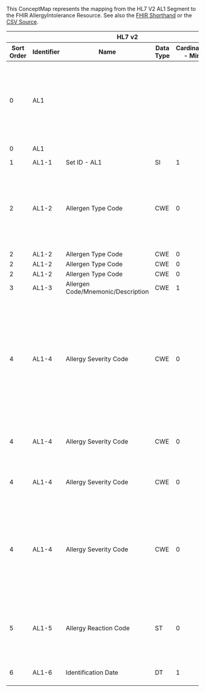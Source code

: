 
This ConceptMap represents the mapping from the HL7 V2 AL1 Segment to the FHIR AllergyIntolerance Resource. See also the <a href='https://github.com/HL7/v2-to-fhir/blob/master/tank/Segment AL1 to AllergyIntolerance.fsh'>FHIR Shorthand</a> or the <a href='https://github.com/HL7/v2-to-fhir/blob/master/mappings/segments/HL7 Segment - FHIR R4_ AL1[AllergyIntolerance] - AL1.csv'>CSV Source</a>.
<table class='grid'><thead>
<tr><th colspan='6'>HL7 v2</th><th colspan='3'>Condition (IF True, args)</th><th colspan='8'>HL7 FHIR</th><th rowspan='2'>Comments</th></tr>
<tr><th title='Rows are listed in sequence of how they appear in the v2 standard. The first column, Sort Order, provides a sort order that can re-create the original v2 standard sequence in case one opts to re-sort/filter the rows.'>Sort Order</th><th title='Contains the formal Segment Name and Field Sequence according to the base standard using &quot;-&quot; as the delimiter.'>Identifier</th><th title='The formal name of the field in the most current published version.'>Name</th><th title='The data type of the field in the most current published version if not deprecated, otherwise the data type at the time it was deprecated and removed.'>Data Type</th><th title='The V2 min cardinality expressed numerically.'>Cardinality - Min</th><td style='border-right: 2px' title='The V2 max cardinality expressed numerically.'>Cardinality - Max</td><th title='Condition in an easy to read syntax (Computable ANTLR)'>Computable ANTLR</th><th title='Condition in FHIRPath Notation'>Computable FHIRPath</th><td style='border-right: 2px' title='Condition expressed in narrative form'>Narrative</td><th title='An existing FHIR attribute in the target FHIR version.'>FHIR Attribute</th><th title='A proposed extension. It will be expressed with #ext-...# around the proposed name. '>Extension</th><th title='The FHIR attribute&apos;s data type in the target FHIR version.'>Data Type</th><th title='The FHIR min cardinality expressed numerically.'>Cardinality - Min</th><td style='border-right: 2px' title='The FHIR max cardinality expressed numerically.'>Cardinality - Max</td><th title='The URL to the Data Type Map that is to be used for the attribute in this segment.'>Data Type Mapping</th><th title='The fixed or computed value to assign'>Vocabulary Mapping<br/>(IS, ID, CE, CEN, CWE)</th><th title='The URL to the Vocabulary Map that is to be used for the coded element for this attribute.'>Assignment</th></tr></thead>
<tbody>
<tr><td>0</td><td>AL1</td><td style='border-right: 2px'></td><td style='border-right: 2px'></td><td style='border-right: 2px'></td><td style='border-right: 2px'></td><td style='border-right: 2px'></td><td style='border-right: 2px'></td><td style='border-right: 2px'></td><td><a href='https://hl7.org/fhir/R4/AllergyIntolerance.AllergyIntolerance-definitions.html#AllergyIntolerance.clinicalStatus.coding.code'>AllergyIntolerance.clinicalStatus.coding.code</a></td><td style='border-right: 2px'></td><td><a href='https://hl7.org/fhir/R4/AllergyIntolerance.AllergyIntolerance-definitions.html#AllergyIntolerance.code'>AllergyIntolerance.code</a></td><td>0</td><td>1</td><td style='border-right: 2px'></td><td style='border-right: 2px'></td><td>"active"</td><td>While .clinicalStatus is not required, constraint ait-1 (AllergyIntolerance.clinicalStatus SHALL be present if verificationStatus is not entered-in-error.) does necessitate populating this element in the map as it's not possible to infer a verificationStatus of "entered-in-error" based on the data in AL1.</td></tr>
<tr><td>0</td><td>AL1</td><td style='border-right: 2px'></td><td style='border-right: 2px'></td><td style='border-right: 2px'></td><td style='border-right: 2px'></td><td style='border-right: 2px'></td><td style='border-right: 2px'></td><td style='border-right: 2px'></td><td><a href='https://hl7.org/fhir/R4/AllergyIntolerance.AllergyIntolerance-definitions.html#AllergyIntolerance.clinicalStatus.coding.system'>AllergyIntolerance.clinicalStatus.coding.system</a></td><td style='border-right: 2px'></td><td><a href='https://hl7.org/fhir/R4/AllergyIntolerance.AllergyIntolerance-definitions.html#AllergyIntolerance.uri'>AllergyIntolerance.uri</a></td><td>0</td><td>1</td><td style='border-right: 2px'></td><td style='border-right: 2px'></td><td>"<a href='http://terminology.hl7.org/CodeSystem/allergyintolerance-clinical'>http://terminology.hl7.org/CodeSystem/allergyintolerance-clinical</a>"</td><td style='border-right: 2px'></td></tr>
<tr><td>1</td><td>AL1-1</td><td>Set ID - AL1</td><td>SI</td><td>1</td><td style='border-right: 2px'>1</td><td style='border-right: 2px'></td><td style='border-right: 2px'></td><td style='border-right: 2px'></td><td style='border-right: 2px'></td><td style='border-right: 2px'></td><td style='border-right: 2px'></td><td style='border-right: 2px'></td><td style='border-right: 2px'></td><td style='border-right: 2px'></td><td style='border-right: 2px'></td><td style='border-right: 2px'></td><td>This field doesn't warrant mapping
</td></tr>
<tr><td>2</td><td>AL1-2</td><td>Allergen Type Code</td><td>CWE</td><td>0</td><td style='border-right: 2px'>1</td><td style='border-right: 2px'></td><td style='border-right: 2px'></td><td style='border-right: 2px'></td><td><a href='https://hl7.org/fhir/R4/AllergyIntolerance.AllergyIntolerance-definitions.html#AllergyIntolerance.category'>AllergyIntolerance.category</a></td><td style='border-right: 2px'></td><td><a href='https://hl7.org/fhir/R4/AllergyIntolerance.AllergyIntolerance-definitions.html#AllergyIntolerance.code'>AllergyIntolerance.code</a></td><td>0</td><td>-1</td><td><a href='ConceptMap-datatype-cwe-to-code.html'>CWE[code]</a></td><td>AllergenType[AllergyIntoleranceCategory]</td><td style='border-right: 2px'></td><td>The FHIR table has a "required" binding. Do we need to expand the values in the FHIR table?

Could other be used for:
Miscellaneous allergy
Miscellaneous contraindication
Animal Allergy

HL70127 is a user defined table</td></tr>
<tr><td>2</td><td>AL1-2</td><td>Allergen Type Code</td><td>CWE</td><td>0</td><td style='border-right: 2px'>1</td><td style='border-right: 2px'></td><td style='border-right: 2px'></td><td style='border-right: 2px'></td><td><a href='https://hl7.org/fhir/R4/AllergyIntolerance.AllergyIntolerance-definitions.html#AllergyIntolerance.category.extension.url'>AllergyIntolerance.category.extension.url</a></td><td style='border-right: 2px'></td><td><a href='https://hl7.org/fhir/R4/AllergyIntolerance.AllergyIntolerance-definitions.html#AllergyIntolerance.uri'>AllergyIntolerance.uri</a></td><td>1</td><td>1</td><td style='border-right: 2px'></td><td style='border-right: 2px'></td><td>"<a href='http://hl7.org/fhir/StructureDefinition/alternate-codes'>http://hl7.org/fhir/StructureDefinition/alternate-codes</a>"</td><td style='border-right: 2px'></td></tr>
<tr><td>2</td><td>AL1-2</td><td>Allergen Type Code</td><td>CWE</td><td>0</td><td style='border-right: 2px'>1</td><td style='border-right: 2px'></td><td style='border-right: 2px'></td><td style='border-right: 2px'></td><td><a href='https://hl7.org/fhir/R4/AllergyIntolerance.AllergyIntolerance-definitions.html#AllergyIntolerance.category.extension.valueCodeableConcept'>AllergyIntolerance.category.extension.valueCodeableConcept</a></td><td style='border-right: 2px'></td><td><a href='https://hl7.org/fhir/R4/AllergyIntolerance.AllergyIntolerance-definitions.html#AllergyIntolerance.CodeableConcept'>AllergyIntolerance.CodeableConcept</a></td><td>1</td><td>1</td><td><a href='ConceptMap-datatype-cwe-to-codeableconcept.html'>CWE[CodeableConcept]</a></td><td>AllergenType[AllergyIntoleranceOriginalCategory]</td><td style='border-right: 2px'></td><td style='border-right: 2px'></td></tr>
<tr><td>2</td><td>AL1-2</td><td>Allergen Type Code</td><td>CWE</td><td>0</td><td style='border-right: 2px'>1</td><td style='border-right: 2px'></td><td style='border-right: 2px'></td><td style='border-right: 2px'></td><td><a href='https://hl7.org/fhir/R4/AllergyIntolerance.AllergyIntolerance-definitions.html#AllergyIntolerance.type'>AllergyIntolerance.type</a></td><td style='border-right: 2px'></td><td><a href='https://hl7.org/fhir/R4/AllergyIntolerance.AllergyIntolerance-definitions.html#AllergyIntolerance.code'>AllergyIntolerance.code</a></td><td>0</td><td>1</td><td><a href='ConceptMap-datatype-cwe-to-code.html'>CWE[code]</a></td><td>AllergyType</td><td style='border-right: 2px'></td><td style='border-right: 2px'></td></tr>
<tr><td>3</td><td>AL1-3</td><td>Allergen Code/Mnemonic/Description</td><td>CWE</td><td>1</td><td style='border-right: 2px'>1</td><td style='border-right: 2px'></td><td style='border-right: 2px'></td><td style='border-right: 2px'></td><td><a href='https://hl7.org/fhir/R4/AllergyIntolerance.AllergyIntolerance-definitions.html#AllergyIntolerance.code'>AllergyIntolerance.code</a></td><td style='border-right: 2px'></td><td><a href='https://hl7.org/fhir/R4/AllergyIntolerance.AllergyIntolerance-definitions.html#AllergyIntolerance.CodeableConcept'>AllergyIntolerance.CodeableConcept</a></td><td>0</td><td>1</td><td><a href='ConceptMap-datatype-cwe-to-codeableconcept.html'>CWE[CodeableConcept]</a></td><td style='border-right: 2px'></td><td style='border-right: 2px'></td><td style='border-right: 2px'></td></tr>
<tr><td>4</td><td>AL1-4</td><td>Allergy Severity Code</td><td>CWE</td><td>0</td><td style='border-right: 2px'>1</td><td></td><td></td><td style='border-right: 2px'>If severity was used equivalent to criticality</td><td><a href='https://hl7.org/fhir/R4/AllergyIntolerance.AllergyIntolerance-definitions.html#AllergyIntolerance.criticality'>AllergyIntolerance.criticality</a></td><td></td><td><a href='https://hl7.org/fhir/R4/AllergyIntolerance.AllergyIntolerance-definitions.html#AllergyIntolerance.code'>AllergyIntolerance.code</a></td><td>0</td><td>1</td><td><a href='ConceptMap-datatype-cwe-to-code.html'>CWE[code]</a></td><td>AllergySeverity[AllergyIntolerance.criticality]</td><td></td><td>Note that AllergyIntolerance.reaction.severity is available in FHIR but from a base standard perspective that is actually not the most appropriate and would require that AL1-6 is valued as well.  However, a local implementation may have used vocabulary that better fits AllergyIntolerance.reaction.severity and should then consider that instead as a local variation.  Note that the .reaction though is at a particular time, while .criticality is an overall assement that matches HL7 v2 generally better.</td></tr>
<tr><td>4</td><td>AL1-4</td><td>Allergy Severity Code</td><td>CWE</td><td>0</td><td style='border-right: 2px'>1</td><td></td><td></td><td style='border-right: 2px'>If severity was used equivalent to criticality</td><td><a href='https://hl7.org/fhir/R4/AllergyIntolerance.AllergyIntolerance-definitions.html#AllergyIntolerance.criticality.extension.url'>AllergyIntolerance.criticality.extension.url</a></td><td></td><td><a href='https://hl7.org/fhir/R4/AllergyIntolerance.AllergyIntolerance-definitions.html#AllergyIntolerance.uri'>AllergyIntolerance.uri</a></td><td>1</td><td>1</td><td></td><td></td><td>"<a href='http://hl7.org/fhir/StructureDefinition/alternate-codes'>http://hl7.org/fhir/StructureDefinition/alternate-codes</a>"</td><td></td></tr>
<tr><td>4</td><td>AL1-4</td><td>Allergy Severity Code</td><td>CWE</td><td>0</td><td style='border-right: 2px'>1</td><td></td><td></td><td style='border-right: 2px'>If severity was used equivalent to criticality</td><td><a href='https://hl7.org/fhir/R4/AllergyIntolerance.AllergyIntolerance-definitions.html#AllergyIntolerance.criticality.extension.valueCodeableConcept'>AllergyIntolerance.criticality.extension.valueCodeableConcept</a></td><td></td><td><a href='https://hl7.org/fhir/R4/AllergyIntolerance.AllergyIntolerance-definitions.html#AllergyIntolerance.CodeableConcept'>AllergyIntolerance.CodeableConcept</a></td><td>1</td><td>1</td><td><a href='ConceptMap-datatype-cwe-to-codeableconcept.html'>CWE[CodeableConcept]</a></td><td>AllergyTyp[AllergyIntolerance.criticality-original]</td><td></td><td></td></tr>
<tr><td>4</td><td>AL1-4</td><td>Allergy Severity Code</td><td>CWE</td><td>0</td><td style='border-right: 2px'>1</td><td></td><td></td><td style='border-right: 2px'>If severity was not used equivalent to criticality</td><td></td><td>Need a local implementation extension.</td><td></td><td></td><td></td><td></td><td></td><td></td><td>While AllergyIntolerance.reaction.severity would provide a potential mapping target, that is not clearly and unambiguously known at the standard level as the mapping to .criticality should be the "normal" mapping per the standard.  Please enter a JIRA against the guide to help determine whether an HL7 extension would be appropriate to create.</td></tr>
<tr><td>5</td><td>AL1-5</td><td>Allergy Reaction Code</td><td>ST</td><td>0</td><td style='border-right: 2px'>-1</td><td style='border-right: 2px'></td><td style='border-right: 2px'></td><td style='border-right: 2px'></td><td><a href='https://hl7.org/fhir/R4/AllergyIntolerance.AllergyIntolerance-definitions.html#AllergyIntolerance.reaction.manifestation.text'>AllergyIntolerance.reaction.manifestation.text</a></td><td style='border-right: 2px'></td><td><a href='https://hl7.org/fhir/R4/AllergyIntolerance.AllergyIntolerance-definitions.html#AllergyIntolerance.CodeableConcept'>AllergyIntolerance.CodeableConcept</a></td><td>0</td><td>1</td><td><a href='ConceptMap-datatype-st-to-codeableconcept.html'>ST[CodeableConcept]</a></td><td style='border-right: 2px'></td><td style='border-right: 2px'></td><td>AllergyIntolerance.reaction can repeat, presumably to capture both multiple manifestations of the reaction (rash and nausea) as well as reactions to independent exposures (last week and last month) - we may want to confirm this understanding.



</td></tr>
<tr><td>6</td><td>AL1-6</td><td>Identification Date</td><td>DT</td><td>1</td><td style='border-right: 2px'>1</td><td style='border-right: 2px'></td><td style='border-right: 2px'></td><td style='border-right: 2px'></td><td><a href='https://hl7.org/fhir/R4/AllergyIntolerance.AllergyIntolerance-definitions.html#AllergyIntolerance.onsetDateTime'>AllergyIntolerance.onsetDateTime</a></td><td style='border-right: 2px'></td><td><a href='https://hl7.org/fhir/R4/AllergyIntolerance.AllergyIntolerance-definitions.html#AllergyIntolerance.dateTime'>AllergyIntolerance.dateTime</a></td><td>0</td><td>1</td><td style='border-right: 2px'></td><td style='border-right: 2px'></td><td style='border-right: 2px'></td><td>Withdrawn as of 2.7, Refer to IAM-11 Onset or IAM-13 Reported Date</td></tr>
</tbody>
</table>
